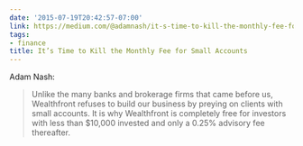 ```yaml
---
date: '2015-07-19T20:42:57-07:00'
link: https://medium.com/@adamnash/it-s-time-to-kill-the-monthly-fee-for-small-accounts-51d37177bfe7
tags:
- finance
title: It’s Time to Kill the Monthly Fee for Small Accounts
---
```


Adam Nash:

>Unlike the many banks and brokerage firms that came before us, Wealthfront refuses to build our business by preying on clients with small accounts. It is why Wealthfront is completely free for investors with less than $10,000 invested and only a 0.25% advisory fee thereafter.
